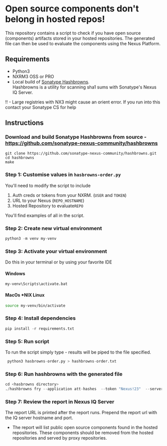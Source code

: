 # Open source components don't belong in hosted repos!
This repository contains a script to check if you have open source (components) artifacts stored in your hosted repositories.
The generated file can then be used to evaluate the components using the Nexus Platform.

## Requirements
* Python3
* NXRM3 OSS or PRO
* Local build of [Sonatype Hashbrowns](sonatype-nexus-community/hashbrowns). \
  Hashbrowns is a utility for scanning sha1 sums with Sonatype's Nexus IQ Server.

‼ - Large registries with NX3 might cause an orient error. 
If you run into this contact your Sonatype CS for help

## Instructions

### Download and build Sonatype Hashbrowns from source - https://github.com/sonatype-nexus-community/hashbrowns
```
git clone https://github.com/sonatype-nexus-community/hashbrowns.git
cd hashbrowns
make
```

### Step 1: Customise values in `hasbrowns-order.py`
You'll need to modify the script to include 
1. Auth creds or tokens from your NXRM. (`USER` and `TOKEN`)
1. URL to your Nexus (`REPO_HOSTNAME`)
1. Hosted Repository to evaluate`REPO`

You'll find examples of all in the script.

### Step 2: Create new virtual environment
```python
python3 -m venv my-venv
```
### Step 3: Activate your virtual environment
Do this in your terminal or by using your favorite IDE
#### Windows
```
my-venv\Scripts\activate.bat
```

#### MacOs *NIX Linux
```bash
source my-venv/bin/activate
```

### Step 4: Install dependencies
```python
pip install -r requirements.txt
```

### Step 5: Run script
To run the script simply type - results will be piped to the file specified.
```python
 python3 hasbrowns-order.py > hashbrowns-order.txt
 ````

### Step 6: Run hashbrowns with the generated file

```python
cd <hasbrowns directory>
./hashbrowns fry --application att-hashes  --token "Nexus!23"  --server-url "http://localhost:8070" --user "admin" --stage stage-release --path <path>/hashbrowns-order.txt
 ````

### Step 7: Review the report in Nexus IQ Server
The report URL is printed after the report runs.  Prepend the report url with the IQ server hostname and port.
* The report will list public open source components found in the hosted repositories.  These components should be removed from the hosted repositories and served by proxy repositories. 